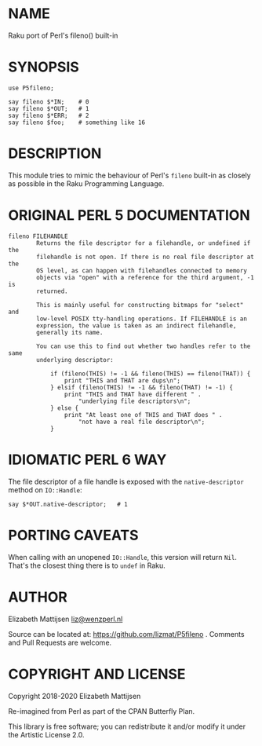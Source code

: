 NAME
====

Raku port of Perl's fileno() built-in

SYNOPSIS
========

    use P5fileno;

    say fileno $*IN;    # 0
    say fileno $*OUT;   # 1
    say fileno $*ERR;   # 2
    say fileno $foo;    # something like 16

DESCRIPTION
===========

This module tries to mimic the behaviour of Perl's `fileno` built-in as closely as possible in the Raku Programming Language.

ORIGINAL PERL 5 DOCUMENTATION
=============================

    fileno FILEHANDLE
            Returns the file descriptor for a filehandle, or undefined if the
            filehandle is not open. If there is no real file descriptor at the
            OS level, as can happen with filehandles connected to memory
            objects via "open" with a reference for the third argument, -1 is
            returned.

            This is mainly useful for constructing bitmaps for "select" and
            low-level POSIX tty-handling operations. If FILEHANDLE is an
            expression, the value is taken as an indirect filehandle,
            generally its name.

            You can use this to find out whether two handles refer to the same
            underlying descriptor:

                if (fileno(THIS) != -1 && fileno(THIS) == fileno(THAT)) {
                    print "THIS and THAT are dups\n";
                } elsif (fileno(THIS) != -1 && fileno(THAT) != -1) {
                    print "THIS and THAT have different " .
                        "underlying file descriptors\n";
                } else {
                    print "At least one of THIS and THAT does " .
                        "not have a real file descriptor\n";
                }

IDIOMATIC PERL 6 WAY
====================

The file descriptor of a file handle is exposed with the `native-descriptor` method on `IO::Handle`:

    say $*OUT.native-descriptor;   # 1

PORTING CAVEATS
===============

When calling with an unopened `IO::Handle`, this version will return `Nil`. That's the closest thing there is to `undef` in Raku.

AUTHOR
======

Elizabeth Mattijsen <liz@wenzperl.nl>

Source can be located at: https://github.com/lizmat/P5fileno . Comments and Pull Requests are welcome.

COPYRIGHT AND LICENSE
=====================

Copyright 2018-2020 Elizabeth Mattijsen

Re-imagined from Perl as part of the CPAN Butterfly Plan.

This library is free software; you can redistribute it and/or modify it under the Artistic License 2.0.


